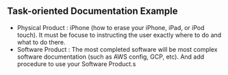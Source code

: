 ## Task-oriented Documentation Example

- Physical Product : iPhone (how to erase your iPhone, iPad, or iPod touch). It must be focuse to instructing the user exactly where to do and what to do there.
- Software Product : The most completed software will be most complex software documentation (such as AWS config, GCP, etc). And add procedure to use your Software Product.s